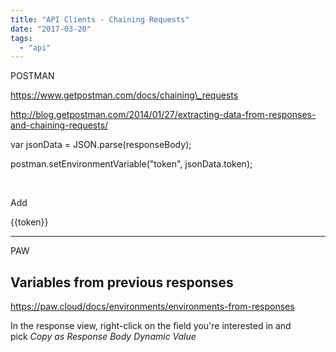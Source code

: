 ```yaml
---
title: "API Clients - Chaining Requests"
date: "2017-03-20"
tags: 
  - "api"
---
```


POSTMAN

https://www.getpostman.com/docs/chaining\_requests

http://blog.getpostman.com/2014/01/27/extracting-data-from-responses-and-chaining-requests/

var jsonData \= JSON.parse(responseBody);

postman.setEnvironmentVariable("token", jsonData.token);

 

Add

{{token}}

* * *

PAW

## Variables from previous responses

https://paw.cloud/docs/environments/environments-from-responses

In the response view, right-click on the field you're interested in and pick _Copy as Response Body Dynamic Value_
